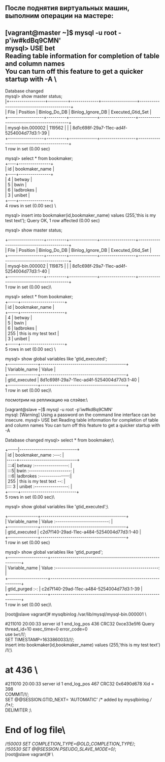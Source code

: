 После поднятия виртуальных машин, выполним операции на мастере:
-----------------------------
[vagrant@master ~]$ mysql -u root -p'iw#kdBq9CMN' \
mysql> USE bet  \
Reading table information for completion of table and column names \
You can turn off this feature to get a quicker startup with -A \
------------- 
Database changed \
mysql> show master status;\
|+------------------+----------+--------------+------------------+-------------------------------------------+\
| File             | Position | Binlog_Do_DB | Binlog_Ignore_DB | Executed_Gtid_Set                         |\
+------------------+----------+--------------+------------------+-------------------------------------------+\
| mysql-bin.000002 |   119562 |              |                  | 8d1c698f-29a7-11ec-ad4f-5254004d77d3:1-39 |\
+------------------+----------+--------------+------------------+-------------------------------------------+\
1 row in set (0.00 sec) 

mysql> select * from bookmaker;  \
+----+----------------+\
| id | bookmaker_name | \
+----+----------------+  \
|  4 | betway         |  \
|  5 | bwin           |  \
|  6 | ladbrokes      |  \
|  3 | unibet         |  \
+----+----------------+  \
4 rows in set (0.00 sec) \

mysql> insert into bookmaker(id,bookmaker_name) values (255,'this is my test text');
Query OK, 1 row affected (0.00 sec)

mysql> show master status;

+------------------+----------+--------------+------------------+-------------------------------------------+\
| File             | Position | Binlog_Do_DB | Binlog_Ignore_DB | Executed_Gtid_Set                         |\
+------------------+----------+--------------+------------------+-------------------------------------------+\
| mysql-bin.000002 |   119875 |              |                  | 8d1c698f-29a7-11ec-ad4f-5254004d77d3:1-40 |\
+------------------+----------+--------------+------------------+-------------------------------------------+\
1 row in set (0.00 sec)\

mysql> select * from bookmaker;\
+-----+----------------------+\
| id  | bookmaker_name       |\
+-----+----------------------+\
|   4 | betway               |\
|   5 | bwin                 |\
|   6 | ladbrokes            |\
| 255 | this is my test text |\
|   3 | unibet               |\
+-----+----------------------+\
5 rows in set (0.00 sec) \

mysql> show global variables like 'gtid_executed'; \
+---------------+-------------------------------------------+\
| Variable_name | Value                                     |\
+---------------+-------------------------------------------+\
| gtid_executed | 8d1c698f-29a7-11ec-ad4f-5254004d77d3:1-40 |\
+---------------+-------------------------------------------+\
1 row in set (0.00 sec)\

посмотрим на репликацию на слэйве:\

[vagrant@slave ~]$ mysql -u root -p'iw#kdBq9CMN'\
mysql: [Warning] Using a password on the command line interface can be insecure.
mysql> USE bet
Reading table information for completion of table and column names
You can turn off this feature to get a quicker startup with -A

Database changed
mysql> select * from bookmaker;\

+-----|-----------------------------+\
| id  | bookmaker_name :---: |\
|-----+-----------------------------+\
| :::4| betway :-----------------:    |\
| :::5| bwin   :---------------------:              |\
| :::6| ladbrokes :---------------:|\
| 255 | this is my test text --: |\
|:::: 3 | unibet :-----------------: |\
+-----+----------------------------+\
5 rows in set (0.00 sec)\

mysql> show global variables like 'gtid_executed';\

+---------------+-------------------------------------------+\
| Variable_name | Value :---------------------------:       |\
+---------------+-------------------------------------------+\
| gtid_executed | c2d7f140-29ad-11ec-a484-5254004d77d3:1-40 |\
+---------------+-------------------------------------------+\
1 row in set (0.00 sec) 

mysql> show global variables like 'gtid_purged';\
+--------------------+---------------------------------------------------------------+\
| Variable_name | Value  :----------------------------------------------------:      |\
+--------------------+---------------------------------------------------------------+\
| gtid_purged  :-: | c2d7f140-29ad-11ec-a484-5254004d77d3:1-39                       |\
+--------------------+---------------------------------------------------------------+\
1 row in set (0.00 sec)\

[root@slave vagrant]# mysqlbinlog /var/lib/mysql/mysql-bin.000001 \

#211010 20:00:33 server id 1  end_log_pos 436 CRC32 0xce33e5f6  Query   thread_id=10    exec_time=0        error_code=0\
use `bet`/*!*/; \
SET TIMESTAMP=1633860033/*!*/; \
insert into bookmaker(id,bookmaker_name) values (255,'this is my test text')\
/*!*/;\
# at 436 \
#211010 20:00:33 server id 1  end_log_pos 467 CRC32 0x6490d678  Xid = 398\
COMMIT/*!*/;\
SET @@SESSION.GTID_NEXT= 'AUTOMATIC' /* added by mysqlbinlog */ /*!*/;\
DELIMITER ;\
# End of log file\
/*!50003 SET COMPLETION_TYPE=@OLD_COMPLETION_TYPE*/;\
/*!50530 SET @@SESSION.PSEUDO_SLAVE_MODE=0*/;\
[root@slave vagrant]# \


